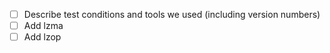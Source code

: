 - [ ] Describe test conditions and tools we used (including version numbers)
- [ ] Add lzma
- [ ] Add lzop